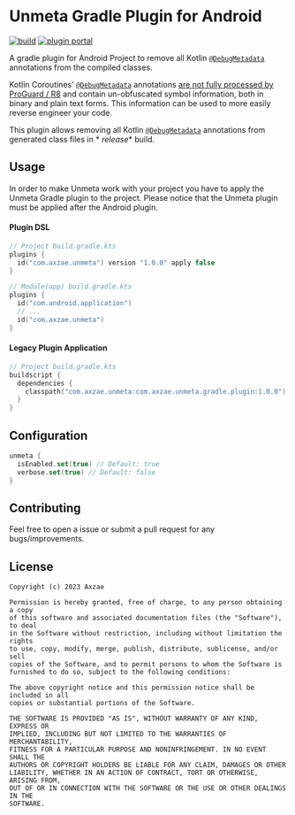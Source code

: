 # Unmeta Gradle Plugin for Android

<p>

[![build](https://img.shields.io/github/actions/workflow/status/axzae/unmeta-gradle-plugin/pre-merge.yaml?branch=main)][actions]
[![plugin portal](https://img.shields.io/gradle-plugin-portal/v/com.axzae.unmeta)][pluginportal]

</p>

A gradle plugin for Android Project to remove all Kotlin [`@DebugMetadata`][debugmetadata] annotations from the compiled
classes.

Kotlin Coroutines' [`@DebugMetadata`][debugmetadata] annotations [are not fully processed by ProGuard / R8][1] and
contain un-obfuscated symbol information, both in binary and plain text forms. This information can be used to more
easily reverse engineer your code.

This plugin allows removing all Kotlin [`@DebugMetadata`][debugmetadata] annotations from generated class files in *
*release** build.

## Usage

In order to make Unmeta work with your project you have to apply the Unmeta Gradle plugin to the project. Please notice
that the Unmeta plugin must be applied after the Android plugin.

#### Plugin DSL

```kotlin
// Project build.gradle.kts
plugins {
  id("com.axzae.unmeta") version "1.0.0" apply false
}

// Module(app) build.gradle.kts
plugins {
  id("com.android.application")
  // ...
  id("com.axzae.unmeta")
}

```

#### Legacy Plugin Application

```kotlin
// Project build.gradle.kts
buildscript {
  dependencies {
    classpath("com.axzae.unmeta:com.axzae.unmeta.gradle.plugin:1.0.0")
  }
}
```

## Configuration

```kotlin
unmeta {
  isEnabled.set(true) // Default: true
  verbose.set(true) // Default: false
}
```

## Contributing

Feel free to open a issue or submit a pull request for any bugs/improvements.

## License

    Copyright (c) 2023 Axzae

    Permission is hereby granted, free of charge, to any person obtaining a copy
    of this software and associated documentation files (the "Software"), to deal
    in the Software without restriction, including without limitation the rights
    to use, copy, modify, merge, publish, distribute, sublicense, and/or sell
    copies of the Software, and to permit persons to whom the Software is
    furnished to do so, subject to the following conditions:

    The above copyright notice and this permission notice shall be included in all
    copies or substantial portions of the Software.

    THE SOFTWARE IS PROVIDED "AS IS", WITHOUT WARRANTY OF ANY KIND, EXPRESS OR
    IMPLIED, INCLUDING BUT NOT LIMITED TO THE WARRANTIES OF MERCHANTABILITY,
    FITNESS FOR A PARTICULAR PURPOSE AND NONINFRINGEMENT. IN NO EVENT SHALL THE
    AUTHORS OR COPYRIGHT HOLDERS BE LIABLE FOR ANY CLAIM, DAMAGES OR OTHER
    LIABILITY, WHETHER IN AN ACTION OF CONTRACT, TORT OR OTHERWISE, ARISING FROM,
    OUT OF OR IN CONNECTION WITH THE SOFTWARE OR THE USE OR OTHER DEALINGS IN THE
    SOFTWARE.

[1]: https://github.com/Kotlin/kotlinx.coroutines/issues/2267#issuecomment-698826645

[debugmetadata]: https://github.com/JetBrains/kotlin/blob/master/libraries/stdlib/jvm/src/kotlin/coroutines/jvm/internal/DebugMetadata.kt
[pluginportal]: https://plugins.gradle.org/plugin/com.axzae.unmeta
[actions]: https://github.com/axzae/unmeta-gradle-plugin/actions
